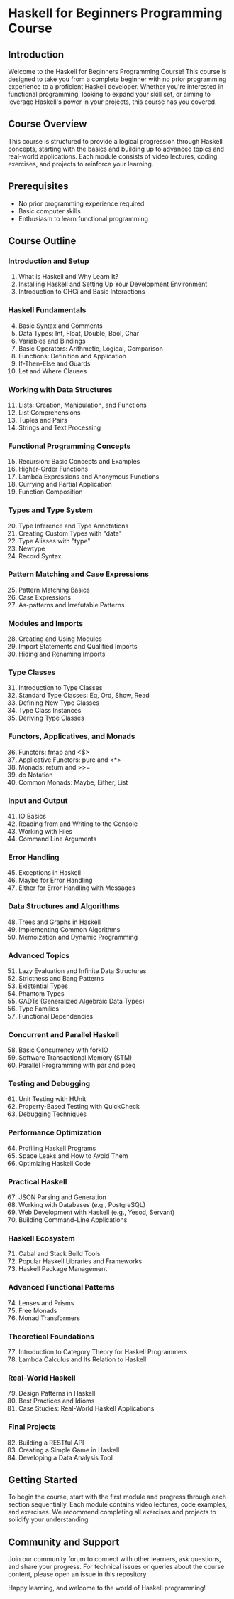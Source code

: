 # Haskell for Beginners Programming Course

## Introduction

Welcome to the Haskell for Beginners Programming Course! This course is designed to take you from a complete beginner with no prior programming experience to a proficient Haskell developer. Whether you're interested in functional programming, looking to expand your skill set, or aiming to leverage Haskell's power in your projects, this course has you covered.

## Course Overview

This course is structured to provide a logical progression through Haskell concepts, starting with the basics and building up to advanced topics and real-world applications. Each module consists of video lectures, coding exercises, and projects to reinforce your learning.

## Prerequisites

- No prior programming experience required
- Basic computer skills
- Enthusiasm to learn functional programming

## Course Outline

### Introduction and Setup
1. What is Haskell and Why Learn It?
2. Installing Haskell and Setting Up Your Development Environment
3. Introduction to GHCi and Basic Interactions

### Haskell Fundamentals
4. Basic Syntax and Comments
5. Data Types: Int, Float, Double, Bool, Char
6. Variables and Bindings
7. Basic Operators: Arithmetic, Logical, Comparison
8. Functions: Definition and Application
9. If-Then-Else and Guards
10. Let and Where Clauses

### Working with Data Structures
11. Lists: Creation, Manipulation, and Functions
12. List Comprehensions
13. Tuples and Pairs
14. Strings and Text Processing

### Functional Programming Concepts
15. Recursion: Basic Concepts and Examples
16. Higher-Order Functions
17. Lambda Expressions and Anonymous Functions
18. Currying and Partial Application
19. Function Composition

### Types and Type System
20. Type Inference and Type Annotations
21. Creating Custom Types with "data"
22. Type Aliases with "type"
23. Newtype
24. Record Syntax

### Pattern Matching and Case Expressions
25. Pattern Matching Basics
26. Case Expressions
27. As-patterns and Irrefutable Patterns

### Modules and Imports
28. Creating and Using Modules
29. Import Statements and Qualified Imports
30. Hiding and Renaming Imports

### Type Classes
31. Introduction to Type Classes
32. Standard Type Classes: Eq, Ord, Show, Read
33. Defining New Type Classes
34. Type Class Instances
35. Deriving Type Classes

### Functors, Applicatives, and Monads
36. Functors: fmap and <$>
37. Applicative Functors: pure and <*>
38. Monads: return and >>=
39. do Notation
40. Common Monads: Maybe, Either, List

### Input and Output
41. IO Basics
42. Reading from and Writing to the Console
43. Working with Files
44. Command Line Arguments

### Error Handling
45. Exceptions in Haskell
46. Maybe for Error Handling
47. Either for Error Handling with Messages

### Data Structures and Algorithms
48. Trees and Graphs in Haskell
49. Implementing Common Algorithms
50. Memoization and Dynamic Programming

### Advanced Topics
51. Lazy Evaluation and Infinite Data Structures
52. Strictness and Bang Patterns
53. Existential Types
54. Phantom Types
55. GADTs (Generalized Algebraic Data Types)
56. Type Families
57. Functional Dependencies

### Concurrent and Parallel Haskell
58. Basic Concurrency with forkIO
59. Software Transactional Memory (STM)
60. Parallel Programming with par and pseq

### Testing and Debugging
61. Unit Testing with HUnit
62. Property-Based Testing with QuickCheck
63. Debugging Techniques

### Performance Optimization
64. Profiling Haskell Programs
65. Space Leaks and How to Avoid Them
66. Optimizing Haskell Code

### Practical Haskell
67. JSON Parsing and Generation
68. Working with Databases (e.g., PostgreSQL)
69. Web Development with Haskell (e.g., Yesod, Servant)
70. Building Command-Line Applications

### Haskell Ecosystem
71. Cabal and Stack Build Tools
72. Popular Haskell Libraries and Frameworks
73. Haskell Package Management

### Advanced Functional Patterns
74. Lenses and Prisms
75. Free Monads
76. Monad Transformers

### Theoretical Foundations
77. Introduction to Category Theory for Haskell Programmers
78. Lambda Calculus and Its Relation to Haskell

### Real-World Haskell
79. Design Patterns in Haskell
80. Best Practices and Idioms
81. Case Studies: Real-World Haskell Applications

### Final Projects
82. Building a RESTful API
83. Creating a Simple Game in Haskell
84. Developing a Data Analysis Tool

## Getting Started

To begin the course, start with the first module and progress through each section sequentially. Each module contains video lectures, code examples, and exercises. We recommend completing all exercises and projects to solidify your understanding.

## Community and Support

Join our community forum to connect with other learners, ask questions, and share your progress. For technical issues or queries about the course content, please open an issue in this repository.

Happy learning, and welcome to the world of Haskell programming!
